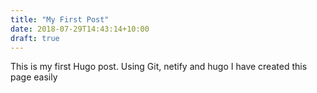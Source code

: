 ```yaml
---
title: "My First Post"
date: 2018-07-29T14:43:14+10:00
draft: true
---
```



This is my first Hugo post.
Using Git, netify and hugo I have created this page easily